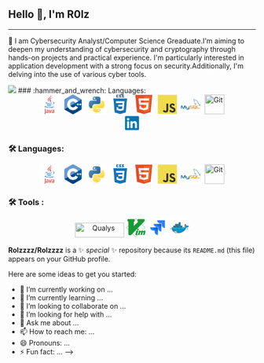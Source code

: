 
## Hello 👋, I'm R0lz
---
:robot: I am Cybersecurity Analyst/Computer Science Greaduate.I'm aiming to deepen my understanding of cybersecurity and cryptography through hands-on projects and practical experience. I'm particularly interested in application development with a strong focus on security.Additionally, I'm delving into the use of various cyber tools.

<!--add animation using share link from ghiphy-->
<div id="header">
  <img src="https://i.giphy.com/media/v1.Y2lkPTc5MGI3NjExdmp6bGU0Yjc3bGx1YnptejRpd2c4cnJmNDA4cGczdnYxZ3dxMmJ2NCZlcD12MV9pbnRlcm5hbF9naWZfYnlfaWQmY3Q9cw/KwkcZeyMOsdoY/giphy.gif" width="400"/>
### :hammer_and_wrench: Languages:
<div id="badges" align="center"> 
  <img src="https://github.com/devicons/devicon/blob/master/icons/java/java-original-wordmark.svg" title="Java" alt="Java" width="40" height="40"/>&nbsp;
  <img src="https://github.com/devicons/devicon/blob/master/icons/cplusplus/cplusplus-original.svg" title="C++" alt="React" width="40" height="40"/>&nbsp;
  <img src="https://github.com/devicons/devicon/blob/master/icons/python/python-original.svg" 
title="Python" alt="Spring" width="40" height="40"/>&nbsp;
  <img src="https://github.com/devicons/devicon/blob/master/icons/css3/css3-plain-wordmark.svg"  title="CSS3" alt="CSS" width="40" height="40"/>&nbsp;
  <img src="https://github.com/devicons/devicon/blob/master/icons/html5/html5-original.svg" title="HTML5" alt="HTML" width="40" height="40"/>&nbsp;
  <img src="https://github.com/devicons/devicon/blob/master/icons/javascript/javascript-original.svg" title="JavaScript" alt="JavaScript" width="40" height="40"/>&nbsp;
  <img src="https://github.com/devicons/devicon/blob/master/icons/mysql/mysql-original-wordmark.svg" title="MySQL"  alt="MySQL" width="40" height="40"/>&nbsp;
  <img src="https://upload.wikimedia.org/wikipedia/commons/2/26/Logo-Qualys.svg" title="Git" **alt="Git" width="40" height="40"/>
  
</div>

<!--My link to LINKEDIN -->
<div id="badges" align="center">
  <a href="My link hoes here">
    <img src="https://github.com/devicons/devicon/blob/master/icons/linkedin/linkedin-original.svg" width="30" height="30" alt="LinkedIn Badge"/>
  </a>
</div>

### :hammer_and_wrench: Languages:
<div id="badges" align="center"> 
  <img src="https://github.com/devicons/devicon/blob/master/icons/java/java-original-wordmark.svg" title="Java" alt="Java" width="40" height="40"/>&nbsp;
  <img src="https://github.com/devicons/devicon/blob/master/icons/cplusplus/cplusplus-original.svg" title="C++" alt="React" width="40" height="40"/>&nbsp;
  <img src="https://github.com/devicons/devicon/blob/master/icons/python/python-original.svg" 
title="Python" alt="Spring" width="40" height="40"/>&nbsp;
  <img src="https://github.com/devicons/devicon/blob/master/icons/css3/css3-plain-wordmark.svg"  title="CSS3" alt="CSS" width="40" height="40"/>&nbsp;
  <img src="https://github.com/devicons/devicon/blob/master/icons/html5/html5-original.svg" title="HTML5" alt="HTML" width="40" height="40"/>&nbsp;
  <img src="https://github.com/devicons/devicon/blob/master/icons/javascript/javascript-original.svg" title="JavaScript" alt="JavaScript" width="40" height="40"/>&nbsp;
  <img src="https://github.com/devicons/devicon/blob/master/icons/mysql/mysql-original-wordmark.svg" title="MySQL"  alt="MySQL" width="40" height="40"/>&nbsp;
  <img src="https://upload.wikimedia.org/wikipedia/commons/2/26/Logo-Qualys.svg" title="Git" **alt="Git" width="40" height="40"/>
</div>

### :hammer_and_wrench: Tools :

<div id="badges" align="center"> 
  <img src="https://upload.wikimedia.org/wikipedia/commons/thumb/2/26/Logo-Qualys.svg/1024px-Logo-Qualys.svg.png" title="Qualys" **alt="Qualys" width="100" height="30"/>
  <img src="https://github.com/devicons/devicon/blob/master/icons/vim/vim-plain.svg" 
title="Vim" **alt="Vim" width="40" height="40"/>
  <img src="https://github.com/devicons/devicon/blob/master/icons/jira/jira-original.svg" title="Jira" **alt="Jira" width="40" height="40"/>
  <img src="https://github.com/devicons/devicon/blob/master/icons/docker/docker-original.svg" 
title="DOCKER" **alt="Docker" width="40" height="40"/>
</div>




**Rolzzzz/Rolzzzz** is a ✨ _special_ ✨ repository because its `README.md` (this file) appears on your GitHub profile.

Here are some ideas to get you started:

- 🔭 I’m currently working on ...
- 🌱 I’m currently learning ...
- 👯 I’m looking to collaborate on ...
- 🤔 I’m looking for help with ...
- 💬 Ask me about ...
- 📫 How to reach me: ...
- 😄 Pronouns: ...
- ⚡ Fun fact: ...
-->
